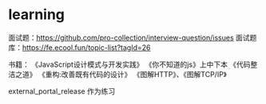 # learning


面试题：https://github.com/pro-collection/interview-question/issues
面试题库：https://fe.ecool.fun/topic-list?tagId=26

书籍：
《JavaScript设计模式与开发实践》
《你不知道的js》上中下本
《代码整洁之道》
《重构:改善既有代码的设计》
《图解HTTP》、《图解TCP/IP》


external_portal_release 作为练习